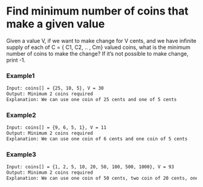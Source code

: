 # Find minimum number of coins that make a given value

Given a value V, if we want to make change for V cents, and we have infinite supply of each of C = { C1, C2, .. , Cm} valued coins, what is the minimum number of coins to make the change? If it’s not possible to make change, print -1. 

### Example1
```sh
Input: coins[] = {25, 10, 5}, V = 30
Output: Minimum 2 coins required
Explanation: We can use one coin of 25 cents and one of 5 cents 
```

### Example2
```sh
Input: coins[] = {9, 6, 5, 1}, V = 11
Output: Minimum 2 coins required
Explanation: We can use one coin of 6 cents and one coin of 5 cents
```

### Example3
```sh
Input: coins[] = {1, 2, 5, 10, 20, 50, 100, 500, 1000}, V = 93
Output: Minimum 2 coins required
Explanation: We can use one coin of 50 cents, two coin of 20 cents, one coin of 2 cents and one coins of 1 cent
```
